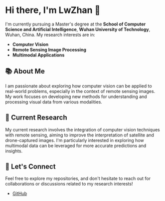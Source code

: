 # Hi there, I'm LwZhan 👋

I'm currently pursuing a Master's degree at the **School of Computer Science and Artificial Intelligence**, **Wuhan University of Technology**, Wuhan, China. My research interests are in:

- **Computer Vision**  
- **Remote Sensing Image Processing**  
- **Multimodal Applications**

## 📚 About Me

I am passionate about exploring how computer vision can be applied to real-world problems, especially in the context of remote sensing images. My work focuses on developing new methods for understanding and processing visual data from various modalities.

## 🧠 Current Research

My current research involves the integration of computer vision techniques with remote sensing, aiming to improve the interpretation of satellite and drone-captured images. I'm particularly interested in exploring how multimodal data can be leveraged for more accurate predictions and insights.

## 🚀 Let's Connect

Feel free to explore my repositories, and don't hesitate to reach out for collaborations or discussions related to my research interests!

- [GitHub](https://github.com/Luckyzhann)
